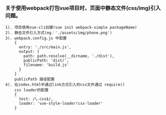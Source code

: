 ### 关于使用webpack打包vue项目时，页面中静态文件(css/img)引入问题。
	1). 项目使用vue-cli创建(vue init webpack-simple packageName)
	2). 静态文件引入方式(eg：'./assets/img/phone.png')
	3). webpack.config.js 中配置
		{
		  entry: './src/main.js',
		  output: {
		    path: path.resolve(__dirname, './dist'),
		    publicPath: 'dist/',
		    filename: 'build.js'
		  } 
		}
		publicPath 路径配置
	4). 在index.html中通过link方式引入的css文件通过 require()
		css loader的配置
	    {
	      test: /\.css$/,
	      loader: 'vue-style-loader!css-loader'
	    }
